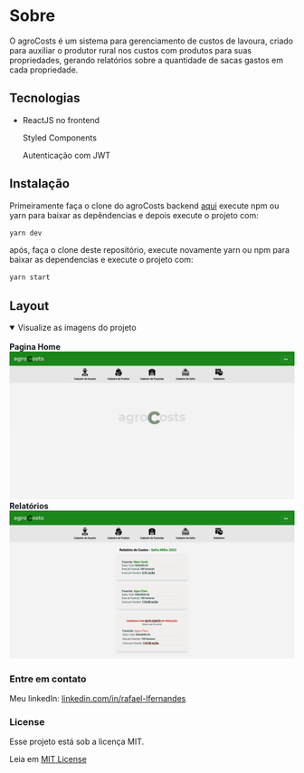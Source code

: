# Sobre

O agroCosts é um sistema para gerenciamento de custos de lavoura, criado para auxiliar o produtor rural nos custos com produtos para suas propriedades, gerando relatórios sobre a quantidade de sacas gastos em cada propriedade.

## Tecnologias

- ReactJS no frontend

  Styled Components

  Autenticação com JWT


## Instalação

Primeiramente faça o clone do agroCosts backend [aqui](https://github.com/rafaellang1/agrocosts-backend) execute npm ou yarn para baixar as depêndencias e depois execute o projeto com:

```bash
yarn dev
```

após, faça o clone deste repositório, execute novamente yarn ou npm para baixar as dependencias e execute o projeto com:

```bash
yarn start
```

## Layout

<details open>
<summary>Visualize as imagens do projeto</summary>
<br>
<strong>Pagina Home</strong>
<img src="https://github.com/rafaellang1/agrocosts-frontend/blob/main/.github/Home.png" alt="homepage">

<br>
<Strong>Relatórios</strong>
<img src="https://github.com/rafaellang1/agrocosts-frontend/blob/main/.github/Reports.png" alt="reports">
</details>



### Entre em contato

Meu linkedIn: [linkedin.com/in/rafael-lfernandes](https://www.linkedin.com/in/rafael-lfernandes/)



### License
Esse projeto está sob a licença MIT.

Leia em [MIT License](https://choosealicense.com/licenses/mit/)
